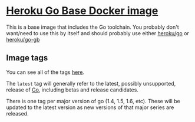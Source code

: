 # [Heroku Go Base Docker image](https://hub.docker.com/r/heroku/go)

This is a base image that includes the Go toolchain. You probably don't want/need to use this by itself and should probably use either [heroku/go](https://hub.docker.com/r/heroku/go) or [heroku/go-gb](https://hub.docker.com/r/heroku/go-gb)

## Image tags

You can see all of the tags [here](https://hub.docker.com/r/heroku/go-base/tags/).

The `latest` tag will generally refer to the latest, possibly unsupported,
release of [Go](https://golang.org/dl), including betas and release candidates.

There is one tag per major version of go (1.4, 1.5, 1.6, etc).
These will be updated to the latest version as new versions of that major series are released.
